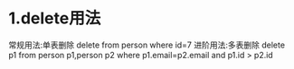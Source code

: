 # 1.delete用法
常规用法:单表删除
	delete from person where id=7
进阶用法:多表删除
	delete p1 from person p1,person p2
	where p1.email=p2.email and p1.id > p2.id	


